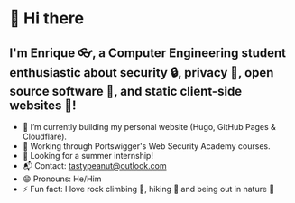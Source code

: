 # 👋 Hi there 

## I'm Enrique :eyeglasses:, a Computer Engineering student enthusiastic about security :lock:, privacy :raised_hands:, open source software :open_file_folder:, and static client-side websites :page_with_curl:!

- 🔭 I’m currently building my personal website (Hugo, GitHub Pages & Cloudflare).
- 🌱 Working through Portswigger's Web Security Academy courses.
- 🔎 Looking for a summer internship!
- 📬 Contact: tastypeanut@outlook.com
- 😄 Pronouns: He/Him
- ⚡ Fun fact: I love rock climbing 🧗, hiking 🥾 and being out in nature 🌄
